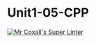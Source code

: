 # Unit1-05-CPP
[![Mr Coxall's Super Linter](https://github.com/ICS3U-C-Programming-JackT/Unit1-05-CPP/workflows/Mr%20Coxall's%20Super%20Linter/badge.svg)](https://github.com/ICS3U-C-Programming-JackT/Unit1-05-CPP/actions/)

